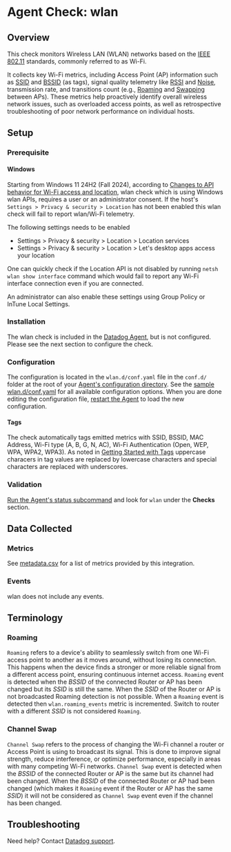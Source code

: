 # Agent Check: wlan

## Overview

This check monitors Wireless LAN (WLAN) networks based on the [IEEE 802.11][1] standards, commonly referred to as Wi-Fi.

It collects key Wi-Fi metrics, including Access Point (AP) information such as [SSID][2] and [BSSID][3] (as tags), signal quality telemetry like [RSSI][4] and [Noise][5], transmission rate, and transitions count (e.g., [Roaming][6] and [Swapping][7] between APs). These metrics help proactively identify overall wireless network issues, such as overloaded access points, as well as retrospective troubleshooting of poor network performance on individual hosts.

## Setup

### Prerequisite

#### Windows

Starting from Windows 11 24H2 (Fall 2024), according to [Changes to API behavior for Wi-Fi access and location][16], wlan check which is using Windows wlan APIs, requires a user or an administrator consent. If the host's `Settings > Privacy & security > Location` has not been enabled this wlan check will fail to report wlan/Wi-Fi telemetry.

The following settings needs to be enabled
- Settings > Privacy & security > Location > Location services
- Settings > Privacy & security > Location > Let's desktop apps access your location

One can quickly check if the Location API is not disabled by running `netsh wlan show interface` command which would fail to report any Wi-Fi interface connection even if you are connected.

An administrator can also enable these settings using Group Policy or InTune Local Settings.

### Installation

The wlan check is included in the [Datadog Agent][8], but is not configured. Please see the next section to configure the check.

### Configuration

The configuration is located in the `wlan.d/conf.yaml` file in the `conf.d/` folder at the root of your [Agent's configuration directory][9]. See the [sample wlan.d/conf.yaml][10] for all available configuration options. When you are done editing the configuration file, [restart the Agent][11] to load the new configuration.

#### Tags

The check automatically tags emitted metrics with SSID, BSSID, MAC Address, Wi-Fi type (A, B, G, N, AC), Wi-Fi Authentication (Open, WEP, WPA, WPA2, WPA3). As noted in [Getting Started with Tags][12] uppercase characers in tag values are replaced by lowercase characters and special characters are replaced with underscores.

### Validation

[Run the Agent's status subcommand][13] and look for `wlan` under the **Checks** section.

## Data Collected

### Metrics

See [metadata.csv][14] for a list of metrics provided by this integration.

### Events

wlan does not include any events.

## Terminology

### Roaming

`Roaming` refers to a device's ability to seamlessly switch from one Wi-Fi access point to another as it moves around, without losing its connection. This happens when the device finds a stronger or more reliable signal from a different access point, ensuring continuous internet access. `Roaming` event is detected when the *BSSID* of the connected Router or AP has been changed but its *SSID* is still the same.  When the *SSID* of the Router or AP is not broadcasted Roaming detection is not possible. When a `Roaming` event is detected then `wlan.roaming_events` metric is incremented. Switch to router with a different *SSID* is not considered `Roaming`.

### Channel Swap

`Channel Swap` refers to the process of changing the Wi-Fi channel a router or Access Point is using to broadcast its signal. This is done to improve signal strength, reduce interference, or optimize performance, especially in areas with many competing Wi-Fi networks. `Channel Swap` event is detected when the *BSSID* of the connected Router or AP is the same but its channel had been changed. When the *BSSID* of the connected Router or AP had been changed (which makes it `Roaming` event if the Router or AP has the same *SSID*) it will not be considered as `Channel Swap` event even if the channel has been changed.

## Troubleshooting

Need help? Contact [Datadog support][15].

[1]: https://en.wikipedia.org/wiki/IEEE_802.11
[2]: https://en.wikipedia.org/wiki/Service_set_(802.11_network)#SSID
[3]: https://en.wikipedia.org/wiki/Service_set_(802.11_network)
[4]: https://en.wikipedia.org/wiki/Received_signal_strength_indicator
[5]: https://documentation.meraki.com/MR/Wi-Fi_Basics_and_Best_Practices/Signal-to-Noise_Ratio_(SNR)_and_Wireless_Signal_Strength
[6]: https://www.netally.com/tech-tips/what-is-wifi-roaming/
[7]: https://superuser.com/questions/122441/how-can-i-get-the-same-ssid-for-multiple-access-points
[8]: https://app.datadoghq.com/account/settings/agent/latest
[9]: https://docs.datadoghq.com/agent/guide/agent-configuration-files/
[10]: https://github.com/DataDog/datadog-agent/blob/main/poc/cmd/agent/dist/conf.d/wlan.d/conf.yaml.example
[11]: https://docs.datadoghq.com/agent/guide/agent-commands/#start-stop-and-restart-the-agent
[12]: https://docs.datadoghq.com/getting_started/tagging/
[13]: https://docs.datadoghq.com/agent/guide/agent-commands/#agent-status-and-information
[14]: https://github.com/DataDog/integrations-core/blob/master/wlan/metadata.csv
[15]: https://docs.datadoghq.com/help/
[16]: https://learn.microsoft.com/en-us/windows/win32/nativewifi/wi-fi-access-location-changes
